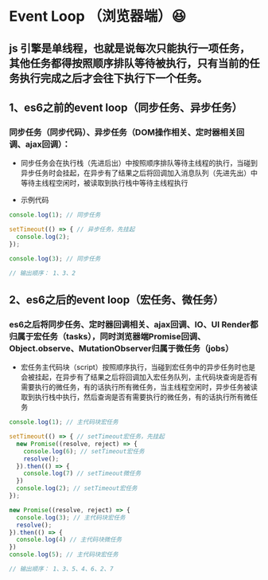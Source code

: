# Event Loop （浏览器端）😆

## js 引擎是单线程，也就是说每次只能执行一项任务，其他任务都得按照顺序排队等待被执行，只有当前的任务执行完成之后才会往下执行下一个任务。

## 1、es6之前的event loop（同步任务、异步任务）

### 同步任务（同步代码）、异步任务（DOM操作相关、定时器相关回调、ajax回调）：

- 同步任务会在执行栈（先进后出）中按照顺序排队等待主线程的执行，当碰到异步任务时会挂起，在异步有了结果之后将回调加入消息队列（先进先出）中等待主线程空闲时，被读取到执行栈中等待主线程执行


- 示例代码
```js
console.log(1); // 同步任务

setTimeout(() => { // 异步任务，先挂起
  console.log(2);
});

console.log(3); // 同步任务

// 输出顺序： 1、3、2
```

## 2、es6之后的event loop（宏任务、微任务）


### es6之后将同步任务、定时器回调相关、ajax回调、IO、UI Render都归属于宏任务（tasks），同时浏览器端Promise回调、Object.observe、MutationObserver归属于微任务（jobs）

- 宏任务主代码块（script）按照顺序执行，当碰到宏任务中的异步任务时也是会被挂起，在异步有了结果之后将回调加入宏任务队列，主代码块查询是否有需要执行的微任务，有的话执行所有微任务，当主线程空闲时，异步任务被读取到执行栈中执行，然后查询是否有需要执行的微任务，有的话执行所有微任务

```js
console.log(1); // 主代码块宏任务

setTimeout(() => { // setTimeout宏任务，先挂起
  new Promise((resolve, reject) => {
    console.log(6); // setTimeout宏任务
    resolve();
  }).then(() => {
    console.log(7) // setTimeout微任务
  })
  console.log(2); // setTimeout宏任务
});

new Promise((resolve, reject) => {
  console.log(3); // 主代码块宏任务
  resolve();
}).then(() => {
  console.log(4) // 主代码块微任务
})
console.log(5); // 主代码块宏任务

// 输出顺序： 1、3、5、4、6、2、7
```

